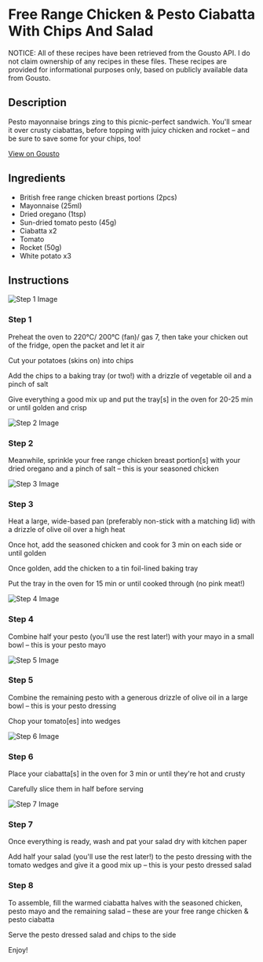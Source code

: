 # Free Range Chicken & Pesto Ciabatta With Chips And Salad

NOTICE: All of these recipes have been retrieved from the Gousto API. I do not claim ownership of any recipes in these files. These recipes are provided for informational purposes only, based on publicly available data from Gousto.

## Description

Pesto mayonnaise brings zing to this picnic-perfect sandwich. You'll smear it over crusty ciabattas, before topping with juicy chicken and rocket – and be sure to save some for your chips, too! 

[View on Gousto](https://www.gousto.co.uk/recipes/cookbook/free-range-chicken-pesto-ciabatta-with-chips-and-rocket-salad)

## Ingredients

- British free range chicken breast portions (2pcs)
- Mayonnaise (25ml)
- Dried oregano (1tsp)
- Sun-dried tomato pesto (45g)
- Ciabatta x2
- Tomato
- Rocket (50g)
- White potato x3

## Instructions

![Step 1 Image](https://production-media.gousto.co.uk/cms/recipe-step-image/Step-1-copy-2-1732110447055-x200.jpg)

### Step 1

Preheat the oven to 220°C/ 200°C (fan)/ gas 7, then take your chicken out of the fridge, open the packet and let it air

Cut your potatoes (skins on) into chips

Add the chips to a baking tray (or two!) with a drizzle of vegetable oil and a pinch of salt

Give everything a good mix up and put the tray[s] in the oven for 20-25 min or until golden and crisp

![Step 2 Image](https://production-media.gousto.co.uk/cms/recipe-step-image/Step-2-copy-2-1732110455911-x200.jpg)

### Step 2

Meanwhile, sprinkle your free range chicken breast portion[s] with your dried oregano and a pinch of salt – this is your seasoned chicken

![Step 3 Image](https://production-media.gousto.co.uk/cms/recipe-step-image/Step-3-copy-2-1732110462812-x200.jpg)

### Step 3

Heat a large, wide-based pan (preferably non-stick with a matching lid) with a drizzle of olive oil over a high heat

Once hot, add the seasoned chicken and cook for 3 min on each side or until golden

Once golden, add the chicken to a tin foil-lined baking tray

Put the tray in the oven for 15 min or until cooked through (no pink meat!)

![Step 4 Image](https://production-media.gousto.co.uk/cms/recipe-step-image/step-4-copy-2-1732110471767-x200.jpg)

### Step 4

Combine half your pesto (you’ll use the rest later!) with your mayo in a small bowl – this is your pesto mayo

![Step 5 Image](https://production-media.gousto.co.uk/cms/recipe-step-image/Step-5-copy-1732110482584-x200.jpg)

### Step 5

Combine the remaining pesto with a generous drizzle of olive oil in a large bowl – this is your pesto dressing

Chop your tomato[es] into wedges

![Step 6 Image](https://production-media.gousto.co.uk/cms/recipe-step-image/Step-6-copy-1732110540848-x200.jpg)

### Step 6

Place your ciabatta[s] in the oven for 3 min or until they're hot and crusty

Carefully slice them in half before serving

![Step 7 Image](https://production-media.gousto.co.uk/cms/recipe-step-image/Step-7-copy-1732110547936-x200.jpg)

### Step 7

Once everything is ready, wash and pat your salad dry with kitchen paper

Add half your salad (you'll use the rest later!) to the pesto dressing with the tomato wedges and give it a good mix up – this is your pesto dressed salad

### Step 8

To assemble, fill the warmed ciabatta halves with the seasoned chicken, pesto mayo and the remaining salad – these are your free range chicken & pesto ciabatta

Serve the pesto dressed salad and chips to the side

Enjoy!

